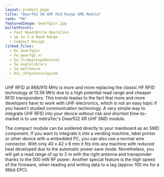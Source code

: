 ```yaml
---
layout: product_page
title: "DwarfG2 XR UHF Mid Range SMD Module"
rank: "90"
featuredImage: dwarfg2xr.jpg
bulletPoints:
  - Fast Read/Write Operation
  - up to 2 m Read Range
  - Compact Design
linked_files:
  - Ds_dwarfg2xr
  - Fw_dwarfg2_xr
  - Sw_firmwareupdatetool
  - Sw_eaglelibrary
  - Sw_metraterm
  - Doc_uhfprotocolguide
---
```

UHF RFID at 868/915 MHz is more and more replacing the classic HF RFID technology at 13.56 MHz due to a high potential read range and cheaper RFID transponders. This trends leadas to the fact that more and more developers have to work with UHF electronics, which is not an easy topic if you haven't studied communication technology. A very simple way to integrate UHF RFID into your device without risk and shortest time-to-market is to use metraTec's DwarfG2 XR UHF SMD module.

The compact module can be soldered directly to your mainboard as an SMD component. If you want to integrate it into a vending machine, label printer or other device with a embedded PC, you can also use a normal wire connector. With only 40 x 42 x 6 mm it fits into any machine with reduced heat developed due to the automatic power save mode. Nonetheless, you will get a read range of up to 2 m with the right antenna and transponder thanks to the 500 mW RF power. Another special feature is the high speed of the firmware, when reading and writing data to a tag (approx 100 ms for a 96bit EPC).
